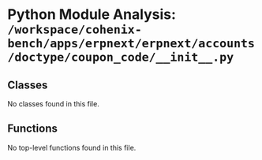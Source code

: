 # Python Module Analysis: `/workspace/cohenix-bench/apps/erpnext/erpnext/accounts/doctype/coupon_code/__init__.py`

## Classes

No classes found in this file.


## Functions

No top-level functions found in this file.
